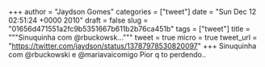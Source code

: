 
+++
author = "Jaydson Gomes"
categories = ["tweet"]
date = "Sun Dec 12 02:51:24 +0000 2010"
draft = false
slug = "01656d471551a2fc9b5351667b611b2b76ca451b"
tags = ["tweet"]
title = """Sinuquinha com @rbuckowsk..."""
tweet = true
micro = true
tweet_url = "https://twitter.com/jaydson/status/13787978530820097"
+++
Sinuquinha com @rbuckowski e @mariavaicomigo Pior q to perdendo..
